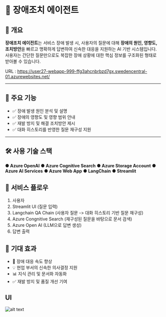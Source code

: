 # 🤖 장애조치 에이전트

## 📌 개요

**장애조치 에이전트**는 서비스 장애 발생 시, 사용자의 질문에 대해 **장애의 원인, 영향도, 조치방안**을 빠르고 명확하게 답변하여 신속한 대응을 지원하는 AI 기반 시스템입니다.  
사용자는 간단한 질문만으로도 복잡한 장애 상황에 대한 핵심 정보를 구조화된 형태로 받아볼 수 있습니다.

URL : https://user27-webapp-999-ffg3ahcnbrbzd7gx.swedencentral-01.azurewebsites.net/

---

## 🚀 주요 기능

- ✅ 장애 발생 원인 분석 및 설명
- ✅ 장애의 영향도 및 영향 범위 안내
- ✅ 재발 방지 및 해결 조치방안 제시
- ✅ 대화 히스토리를 반영한 질문 재구성 지원

---

## 🛠 사용 기술 스택

 **● Azure OpenAI** 
 **● Azure Cognitive Search**
 **● Azure Storage Account** 
 **● Azure AI Services**
 **● Azure Web App** 
 **● LangChain** 
 **● Streamlit** 

## 🔗 서비스 플로우
 1. 사용자
 2. Streamlit UI (질문 입력)
 3. Langchain QA Chain (사용자 질문 -> 대화 히스토리 기반 질문 재구성) 
 4. Azure Congnitive Search (재구성된 질문을 바탕으로 문서 검색)
 5. Azure Open AI (LLM으로 답변 생성)
 6. 답변 출력

## 🎯 기대 효과

- 🚀 장애 대응 속도 향상
- 💡 현업 부서의 신속한 의사결정 지원
- 📊 지식 관리 및 문서화 자동화
- ✅ 재발 방지 및 품질 개선 기여

## UI
![alt text](image.png)